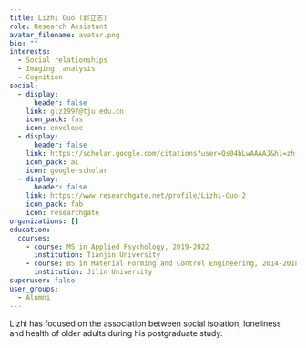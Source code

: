 ```yaml
---
title: Lizhi Guo (郭立志)
role: Research Assistant
avatar_filename: avatar.png
bio: ""
interests:
  - Social relationships
  - Imaging  analysis
  - Cognition
social:
  - display:
      header: false
    link: glz1997@tju.edu.cn
    icon_pack: fas
    icon: envelope
  - display:
      header: false
    link: https://scholar.google.com/citations?user=Qs04bLwAAAAJ&hl=zh-CN
    icon_pack: ai
    icon: google-scholar
  - display:
      header: false
    link: https://www.researchgate.net/profile/Lizhi-Guo-2
    icon_pack: fab
    icon: researchgate
organizations: []
education:
  courses:
    - course: MS in Applied Psychology, 2019-2022
      institution: Tianjin University
    - course: BS in Material Forming and Control Engineering, 2014-2018
      institution: Jilin University
superuser: false
user_groups:
  - Alumni
---
```

Lizhi has focused on the association between social isolation, loneliness and health of older adults during his postgraduate study.